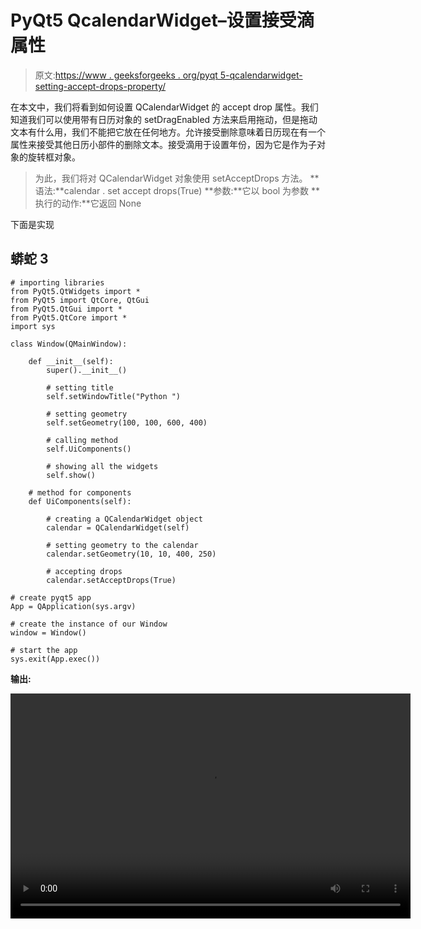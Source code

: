 # PyQt5 QcalendarWidget–设置接受滴属性

> 原文:[https://www . geeksforgeeks . org/pyqt 5-qcalendarwidget-setting-accept-drops-property/](https://www.geeksforgeeks.org/pyqt5-qcalendarwidget-setting-accept-drops-property/)

在本文中，我们将看到如何设置 QCalendarWidget 的 accept drop 属性。我们知道我们可以使用带有日历对象的 setDragEnabled 方法来启用拖动，但是拖动文本有什么用，我们不能把它放在任何地方。允许接受删除意味着日历现在有一个属性来接受其他日历小部件的删除文本。接受滴用于设置年份，因为它是作为子对象的旋转框对象。

> 为此，我们将对 QCalendarWidget 对象使用 setAcceptDrops 方法。
> **语法:**calendar . set accept drops(True)
> **参数:**它以 bool 为参数
> **执行的动作:**它返回 None

下面是实现

## 蟒蛇 3

```
# importing libraries
from PyQt5.QtWidgets import *
from PyQt5 import QtCore, QtGui
from PyQt5.QtGui import *
from PyQt5.QtCore import *
import sys

class Window(QMainWindow):

    def __init__(self):
        super().__init__()

        # setting title
        self.setWindowTitle("Python ")

        # setting geometry
        self.setGeometry(100, 100, 600, 400)

        # calling method
        self.UiComponents()

        # showing all the widgets
        self.show()

    # method for components
    def UiComponents(self):

        # creating a QCalendarWidget object
        calendar = QCalendarWidget(self)

        # setting geometry to the calendar
        calendar.setGeometry(10, 10, 400, 250)

        # accepting drops
        calendar.setAcceptDrops(True)

# create pyqt5 app
App = QApplication(sys.argv)

# create the instance of our Window
window = Window()

# start the app
sys.exit(App.exec())
```

**输出:**

<video class="wp-video-shortcode" id="video-423387-1" width="640" height="360" preload="metadata" controls=""><source type="video/mp4" src="https://media.geeksforgeeks.org/wp-content/uploads/20200603010456/Python-2020-06-03-01-04-05.mp4?_=1">[https://media.geeksforgeeks.org/wp-content/uploads/20200603010456/Python-2020-06-03-01-04-05.mp4](https://media.geeksforgeeks.org/wp-content/uploads/20200603010456/Python-2020-06-03-01-04-05.mp4)</video>